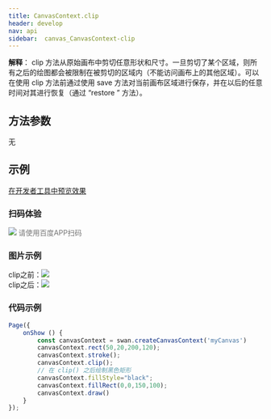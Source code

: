 ```yaml
---
title: CanvasContext.clip
header: develop
nav: api
sidebar:  canvas_CanvasContext-clip
---
```




 


**解释**： clip  方法从原始画布中剪切任意形状和尺寸。一旦剪切了某个区域，则所有之后的绘图都会被限制在被剪切的区域内（不能访问画布上的其他区域）。可以在使用 clip 方法前通过使用 save 方法对当前画布区域进行保存，并在以后的任意时间对其进行恢复（通过 “restore ” 方法）。

 
## 方法参数 

无
## 示例

<a href="swanide://fragment/c18c27cffbeaf52e7e5d5032081bdeac1574973539888" title="在开发者工具中预览效果" target="_self">在开发者工具中预览效果</a>

### 扫码体验

<div class='scan-code-container'>
    <img src="https://b.bdstatic.com/miniapp/assets/images/doc_demo/pages_createCanvasContext.png" class="demo-qrcode-image" />
    <font color=#777 12px>请使用百度APP扫码</font>
</div>

###  图片示例  
<div class="m-doc-custom-examples">
    <div class="m-doc-custom-examples-correct">
        clip之前：<img src="https://b.bdstatic.com/miniapp/images/clipBefore.png">
    </div>
    <div class="m-doc-custom-examples-correct">
        clip之后：<img src="https://b.bdstatic.com/miniapp/images/clipAfter.png">
    </div>
    <div class="m-doc-custom-examples-correct">
        <img src=" ">
    </div>     
</div>

### 代码示例 



```js
Page({
    onShow () {
        const canvasContext = swan.createCanvasContext('myCanvas')
        canvasContext.rect(50,20,200,120);
        canvasContext.stroke();
        canvasContext.clip();
        // 在 clip() 之后绘制黑色矩形
        canvasContext.fillStyle="black";
        canvasContext.fillRect(0,0,150,100);
        canvasContext.draw()
    }
});
```

